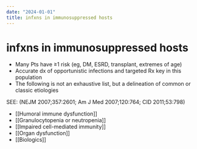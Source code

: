 ```yaml
---
date: "2024-01-01"
title: infxns in immunosuppressed hosts
---
```



# infxns in immunosuppressed hosts

- Many Pts have ≥1 risk (eg, DM, ESRD, transplant, extremes of age)
- Accurate dx of opportunistic infections and targeted Rx key in this population
- The following is not an exhaustive list, but a delineation of common or classic etiologies

SEE: (NEJM 2007;357:2601; Am J Med 2007;120:764; CID 2011;53:798)

- [[Humoral immune dysfunction]]
- [[Granulocytopenia or neutropenia]]
- [[Impaired cell-mediated immunity]]
- [[Organ dysfunction]]
- [[Biologics]]
